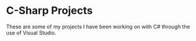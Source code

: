 # C-Sharp Projects
These are some of my projects I have been working on with C# through the use of Visual Studio.
